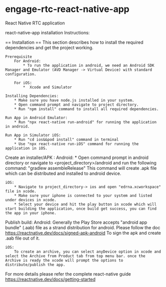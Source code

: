 # engage-rtc-react-native-app
React Native RTC application

react-native-app installation Instructions:
 
== Installation ==
This section describes how to install the required dependencies and get the project working.

	Prerequisite
		For Android:
			* To run the application in android, we need an Android SDK Manager and Emulator (AVD Manager -> Virtual Device) with standard configuration.
	
		For iOS:
			*  Xcode and Simulator

	Installing Dependencies:
		* Make sure you have node.js installed in your system.
		* Open command prompt and navigate to project directory.
		* Run "npm install" command to install all required dependencies.
	
	Run App in Android Emulator: 
		* Run "npx react-native run-android" for running the application in android. 
	
	Run App in Simulator iOS: 
		* Run "cd ios&&pod install" command in terminal
		* Use "npx react-native run-iOS" command for running the application in iOS.
	
Create an installer/APK :
    Android: 
		* Open command prompt in android directory or navigate to <project_directory>/android and run the following command:
			"gradlew assembleRelease"
		  This command will create .apk file which can be distributed and installed to android device.
		  
	iOS:
		* Navigate to project_directory-> ios and open "edrna.xcworkspace" file in xcode.
		* Make sure your iphone is connected to your system and listed under devices in xcode.
		* Select your device and hit the play button in xcode which will start building the application, once build get success, you can find the app in your iphone.

Publish build:
	Android:
		Generally the Play Store accepts "android app bundle" (.aab) file as a strand distribution for android. Please follow the doc https://reactnative.dev/docs/signed-apk-android To sign the apk and create .aab file out of it.
		
	iOS: 
		To create an archive, you can select anyDevice option in xcode and select the Archive from Product tab from top menu bar. once the Archive is ready the xcode will prompt the options to distribute/publish the app.	
		
For more details please refer the complete react-native guide https://reactnative.dev/docs/getting-started
